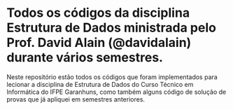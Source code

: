 # Todos os códigos da disciplina Estrutura de Dados ministrada pelo Prof. David Alain (@davidalain) durante vários semestres.

Neste repositório estão todos os códigos que foram implementados para lecionar a disciplina de Estrutura de Dados do Curso Técnico em Informática do IFPE Garanhuns, como também alguns código de solução de provas que já apliquei em semestres anteriores.
